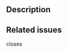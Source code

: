 ## Description

<!-- Please explain the changes you made here. -->

## Related issues

<!-- Which issues are closed by this PR or are related -->

closes
